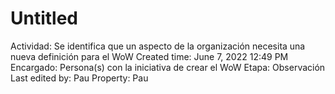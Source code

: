 # Untitled

Actividad: Se identifica que un aspecto de la organización necesita una nueva definición para el WoW
Created time: June 7, 2022 12:49 PM
Encargado: Persona(s) con la iniciativa de crear el WoW
Etapa: Observación
Last edited by: Pau
Property: Pau